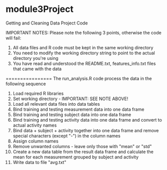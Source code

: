 module3Project
==============

Getting and Cleaning Data Project Code


IMPORTANT NOTES:
Please note the following 3 points, otherwise the code will fail:
1. All data files and R code must be kept in the same working directory
2. You need to modify the working directory string to point to the actual directory you're using
3. You have read and understood the README.txt, features_info.txt files that came with the data


================
The run_analysis.R code process the data in the following sequence

1. Load required R libraries
2. Set working directory - IMPORTANT: SEE NOTE ABOVE!
3. Load all relevant data files into data tables
4. Bind training and testing measurement data into one data frame
5. Bind training and testing subject data into one data frame
6. Bind training and testing activity data into one data frame and convert to actual activity names
7. Bind data + subject + activity together into one data frame and remove special characters (except "-") in the column names
8. Assign column names
9. Remove unwanted columns - leave only those with "mean" or "std"
10. Create a new data table from the result data frame and calculate the mean for each measurement grouped by subject and activity
11. Write data to file "avg.txt"
